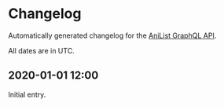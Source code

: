 # Changelog

Automatically generated changelog for the [AniList GraphQL API](https://anilist.gitbook.io/anilist-apiv2-docs/).

All dates are in UTC.

## 2020-01-01 12:00

Initial entry.
